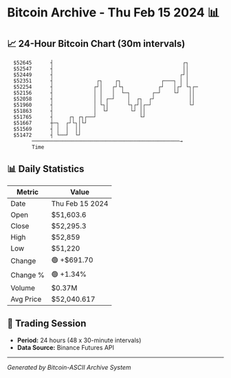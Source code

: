 # Bitcoin Archive - Thu Feb 15 2024 📊

## 📈 24-Hour Bitcoin Chart (30m intervals)

```
  $52645      ┤                                          ┌┐    
  $52547      ┤                                          ││    
  $52449      ┤                                         ┌┘│    
  $52351      ┤              ┌┐    ┌┐             ┌───┐ │ │    
  $52254      ┤             ┌┘│   ┌┘└┐           ┌┘   │┌┘ └┐┌─ 
  $52156      ┤             │ │   │  └─┐       ┌─┘    └┘   ││  
  $52058      ┤             │ │ ┌─┘    │  ┌┐  ┌┘           ││  
  $51960      ┤             │ └┐│      └┐┌┘│┌─┘            └┘  
  $51863      ┤             │  └┘       └┘ ││                  
  $51765      ┤     ┌┐ ┌┐┌──┘              └┘                  
  $51667      ┼─┐  ┌┘└┐│└┘                                     
  $51569      ┤ │  │  ││                                       
  $51472      ┤ └──┘  └┘                                       
        ────────────────────────────────────────────────→
        Time
```

## 📊 Daily Statistics

| Metric | Value |
|--------|-------|
| Date | Thu Feb 15 2024 |
| Open | $51,603.6 |
| Close | $52,295.3 |
| High | $52,859 |
| Low | $51,220 |
| Change | 🟢 +$691.70 |
| Change % | 🟢 +1.34% |
| Volume | $0.37M |
| Avg Price | $52,040.617 |

## 📅 Trading Session

- **Period:** 24 hours (48 x 30-minute intervals)
- **Data Source:** Binance Futures API

---
*Generated by Bitcoin-ASCII Archive System*

